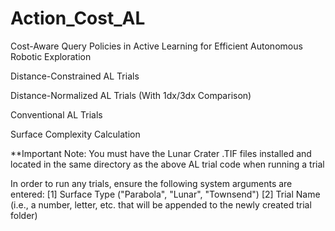 # Action_Cost_AL
Cost-Aware Query Policies in Active Learning for Efficient Autonomous Robotic Exploration

Distance-Constrained AL Trials

Distance-Normalized AL Trials (With 1dx/3dx Comparison)

Conventional AL Trials

Surface Complexity Calculation

**Important Note:
You must have the Lunar Crater .TIF files installed and located in the same directory as the above AL trial code when running a trial

In order to run any trials, ensure the following system arguments are entered:
[1] Surface Type ("Parabola", "Lunar", "Townsend")
[2] Trial Name (i.e., a number, letter, etc. that will be appended to the newly created trial folder)
